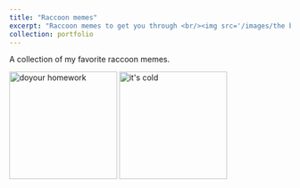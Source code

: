 ```yaml
---
title: "Raccoon memes"
excerpt: "Raccoon memes to get you through <br/><img src='/images/the bar was the ground and you kept digging.jpg' width='200' height='300'>"
collection: portfolio
---
```


A collection of my favorite raccoon memes. 

<img width="193" alt="doyour homework" src="https://github.com/user-attachments/assets/ca3a815c-4d4d-4922-b4bf-fecf32a7b80b" />

<img width="193" alt="it's cold" src="https://github.com/user-attachments/assets/1370293f-7884-4b5e-b052-60bc74d3ca66" />
